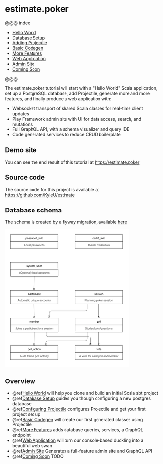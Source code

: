 # estimate.poker

@@@ index

* [Hello World](01-hello-world.md)
* [Database Setup](02-database-setup.md)
* [Adding Projectile](03-configuring-projectile.md)
* [Basic Codegen](04-basic-codegen.md)
* [More Features](05-more-features.md)
* [Web Application](06-web-application.md)
* [Admin Site](07-admin-site.md)
* [Coming Soon](08-coming-soon.md)

@@@

The estimate.poker tutorial will start with a "Hello World" Scala application, set up a PostgreSQL database, add Projectile, generate more and more features, and finally produce a web application with:

- Websocket transport of shared Scala classes for real-time client updates
- Play Framework admin site with UI for data access, search, and mutations
- Full GraphQL API, with a schema visualizer and query IDE 
- Code generated services to reduce CRUD boilerplate


## Demo site

You can see the end result of this tutorial at https://estimate.poker


## Source code

The source code for this project is available at https://github.com/KyleU/estimate


## Database schema

The schema is created by a flyway migration, available [here](https://github.com/KyleU/estimate/blob/master/conf/db/migration/V1__InitialSchema.sql)

![db schema](img/02-01-ddl.png)


## Overview

- @ref[Hello World](01-hello-world.md) will help you clone and build an initial Scala sbt project
- @ref[Database Setup](02-database-setup.md) guides you though configuring a new postgres database
- @ref[Configuring Projectile](03-configuring-projectile.md) configures Projectile and get your first project set up
- @ref[Basic Codegen](04-basic-codegen.md) will create our first generated classes using Projectile
- @ref[More Features](05-more-features.md) adds database queries, services, a GraphQL endpoint
- @ref[Web Application](06-web-application.md) will turn our console-based duckling into a beautiful web swan
- @ref[Admin Site](07-admin-site.md) Generates a full-feature admin site and GraphQL API
- @ref[Coming Soon](08-coming-soon.md) TODO
